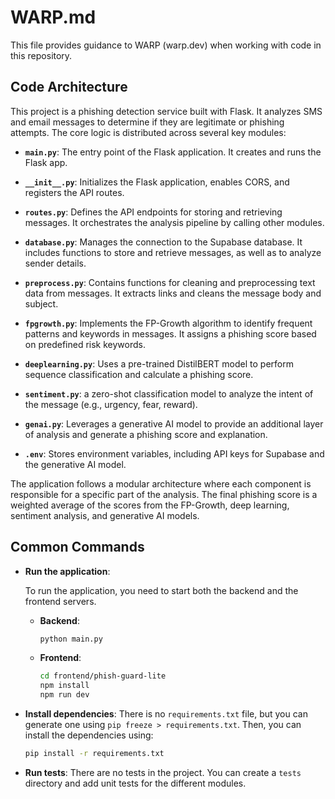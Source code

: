 # WARP.md

This file provides guidance to WARP (warp.dev) when working with code in this repository.

## Code Architecture

This project is a phishing detection service built with Flask. It analyzes SMS and email messages to determine if they are legitimate or phishing attempts. The core logic is distributed across several key modules:

- **`main.py`**: The entry point of the Flask application. It creates and runs the Flask app.

- **`__init__.py`**: Initializes the Flask application, enables CORS, and registers the API routes.

- **`routes.py`**: Defines the API endpoints for storing and retrieving messages. It orchestrates the analysis pipeline by calling other modules.

- **`database.py`**: Manages the connection to the Supabase database. It includes functions to store and retrieve messages, as well as to analyze sender details.

- **`preprocess.py`**: Contains functions for cleaning and preprocessing text data from messages. It extracts links and cleans the message body and subject.

- **`fpgrowth.py`**: Implements the FP-Growth algorithm to identify frequent patterns and keywords in messages. It assigns a phishing score based on predefined risk keywords.

- **`deeplearning.py`**: Uses a pre-trained DistilBERT model to perform sequence classification and calculate a phishing score.

- **`sentiment.py`**: a zero-shot classification model to analyze the intent of the message (e.g., urgency, fear, reward).

- **`genai.py`**: Leverages a generative AI model to provide an additional layer of analysis and generate a phishing score and explanation.

- **`.env`**: Stores environment variables, including API keys for Supabase and the generative AI model.

The application follows a modular architecture where each component is responsible for a specific part of the analysis. The final phishing score is a weighted average of the scores from the FP-Growth, deep learning, sentiment analysis, and generative AI models.

## Common Commands

- **Run the application**:

  To run the application, you need to start both the backend and the frontend servers.

  - **Backend**:
    ```bash
    python main.py
    ```

  - **Frontend**:
    ```bash
    cd frontend/phish-guard-lite
    npm install
    npm run dev
    ```

- **Install dependencies**:
  There is no `requirements.txt` file, but you can generate one using `pip freeze > requirements.txt`. Then, you can install the dependencies using:
  ```bash
  pip install -r requirements.txt
  ```

- **Run tests**:
  There are no tests in the project. You can create a `tests` directory and add unit tests for the different modules.
